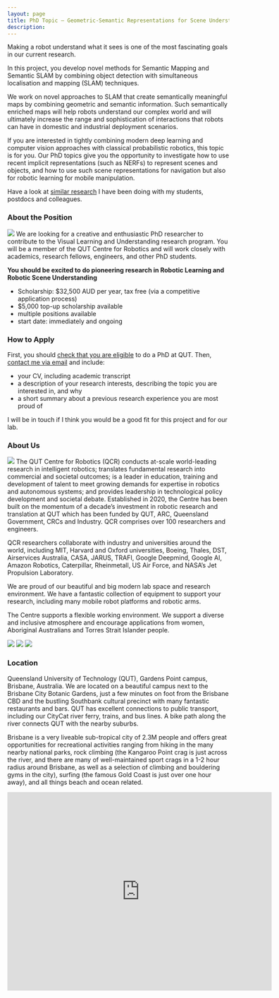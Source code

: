 ```yaml
---
layout: page
title: PhD Topic – Geometric-Semantic Representations for Scene Understanding
description:
---
```


Making a robot understand what it sees is one of the most fascinating goals in our current research. 

In this project, you develop novel methods for Semantic Mapping and Semantic SLAM by combining object detection with simultaneous localisation and mapping (SLAM) techniques.

We work on novel approaches to SLAM that create semantically meaningful maps by combining geometric and semantic information. Such semantically enriched maps will help robots understand our complex world and will ultimately increase the range and sophistication of interactions that robots can have in domestic and industrial deployment scenarios.

If you are interested in tightly combining modern deep learning and computer vision approaches with classical probabilistic robotics, this topic is for you. Our PhD topics give you the opportunity to investigate how to use recent implicit representations (such as NERFs) to represent scenes and objects, and how to use such scene representations for navigation but also for robotic learning for mobile manipulation.

Have a look at [similar research](../projects/sceneunderstanding) I have been doing with my students, postdocs and colleagues.

### About the Position
<img class="col one" src="/assets/img/jobs/campus-1.jpg"/>
We are looking for a creative and enthusiastic PhD researcher to contribute to the Visual Learning and Understanding research program. You will be a member of the QUT Centre for Robotics and will work closely with academics, research fellows, engineers, and other PhD students.

**You should be excited to do pioneering research in Robotic Learning and Robotic Scene Understanding**

 - Scholarship: $32,500 AUD per year, tax free (via a competitive application process)
 - $5,000 top-up scholarship available
 - multiple positions available
 - start date: immediately and ongoing

### How to Apply

First, you should [check that you are eligible](https://www.qut.edu.au/research/study-with-us/how-to-apply) to do a PhD at QUT. Then, [contact me via email](https://www.qut.edu.au/about/our-people/academic-profiles/niko.suenderhauf) and include:
 * your CV, including academic transcript
 * a description of your research interests, describing the topic you are interested in, and why
 * a short summary about a previous research experience you are most proud of

I will be in touch if I think you would be a good fit for this project and for our lab.

### About Us
<img class="col one" src="/assets/img/jobs/S11-4.jpg"/>
The QUT Centre for Robotics (QCR) conducts at-scale world-leading research in intelligent robotics; translates fundamental research into commercial and societal outcomes; is a leader in education, training and development of talent to meet growing demands for expertise in robotics and autonomous systems; and provides leadership in technological policy development and societal debate. Established in 2020, the Centre has been built on the momentum of a decade’s investment in robotic research and translation at QUT which has been funded by QUT, ARC, Queensland Government, CRCs and Industry. QCR comprises over 100 researchers and engineers.

QCR researchers collaborate with industry and universities around the world, including MIT, Harvard and Oxford universities, Boeing, Thales, DST, Airservices Australia, CASA, JARUS, TRAFI, Google Deepmind, Google AI, Amazon Robotics, Caterpillar, Rheinmetall, US Air Force, and NASA’s Jet Propulsion Laboratory.  

We are proud of our beautiful and big modern lab space and research environment. We have a fantastic collection of equipment to support your research, including many mobile robot platforms and robotic arms.

The Centre supports a flexible working environment. We support a diverse and inclusive atmosphere and encourage applications from women, Aboriginal Australians and Torres Strait Islander people.

<div class="img_row">
<img class="col one" src="/assets/img/jobs/S11-1.jpg"/>
<img class="col one" src="/assets/img/jobs/S11-3.jpg"/>
<img class="col one" src="/assets/img/jobs/S11-2.jpg"/>
</div>


### Location
Queensland University of Technology (QUT), Gardens Point campus, Brisbane, Australia.
We are located on a beautiful campus next to the Brisbane City Botanic Gardens, just a few minutes on foot from the Brisbane CBD and the bustling Southbank cultural precinct with many fantastic restaurants and bars. QUT has excellent connections to public transport, including our CityCat river ferry, trains, and bus lines. A bike path along the river connects QUT with the nearby suburbs.

Brisbane is a very liveable sub-tropical city of 2.3M people and offers great opportunities for recreational activities ranging from hiking in the many nearby national parks, rock climbing (the Kangaroo Point crag is just across the river, and there are many of well-maintained sport crags in a 1-2 hour radius around Brisbane, as well as a selection of climbing and bouldering gyms in the city), surfing (the famous Gold Coast is just over one hour away), and all things beach and ocean related.


<iframe src="https://www.google.com/maps/embed?pb=!1m14!1m12!1m3!1d2906.049913465745!2d153.02894556592284!3d-27.47748600138352!2m3!1f0!2f0!3f0!3m2!1i1024!2i768!4f13.1!5e1!3m2!1sen!2sau!4v1583472988458!5m2!1sen!2sau" width="600" height="450" frameborder="0" style="border:0;" allowfullscreen=""></iframe>
